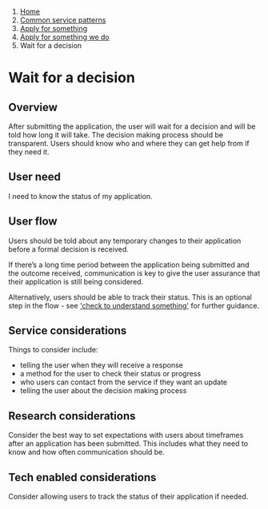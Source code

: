 1.  [Home](/docs/core/contents)
2.	[Common service patterns](/docs/core/common-service-patterns/overview)
3.  [Apply for something](/docs/core/common-service-patterns/service-patterns/apply-for-something/overview)
4.  [Apply for something we do](/docs/core/common-service-patterns/service-patterns/apply-for-something/apply-for-something-we-do/overview)
5.  Wait for a decision

# Wait for a decision

## Overview

After submitting the application, the user will wait for a decision and will be told how long it will take. The decision making process should be transparent. Users should know who and where they can get help from if they need it. 

## User need

I need to know the status of my application. 

## User flow 

Users should be told about any temporary changes to their application before a formal decision is received. 

If there’s a long time period between the application being submitted and the outcome received, communication is key to give the user assurance that their application is still being considered.

Alternatively, users should be able to track their status. This is an optional step in the flow - see ['check to understand something'](/docs/documentation/core/common-service-patterns/service-patterns/check-something/check-to-understand-something/overview) for further guidance. 

## Service considerations

Things to consider include:

* telling the user when they will receive a response
* a method for the user to check their status or progress
* who users can contact from the service if they want an update
* telling the user about the decision making process

## Research considerations 

Consider the best way to set expectations with users about timeframes after an application has been submitted. This includes what they need to know and how often communication should be.

## Tech enabled considerations

Consider allowing users to track the status of their application if needed.
